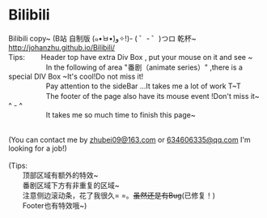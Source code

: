 # Bilibili
Bilibili copy~ (B站   自制版   (๑•̀ㅂ•́)و✧!)- ( ゜- ゜)つロ 乾杯~ </br>
http://johanzhu.github.io/Bilibili/</br>
Tips:
　　Header top have extra Div Box , put your mouse on it and see ~</br>
　　　
　　In the following of area "番剧（animate series）" ,there is a special DIV Box ~It's cool!Do not miss it!</br>
　　　
　　Pay attention to the sideBar ...It takes me a lot of work T~T</br>
　　　
　　The footer of the page also have its mouse event !Don't miss it~ ^ - ^</br>
　　　
　　It takes me so much time  to finish this page~</br></br>

(You can contact me by zhubei09@163.com or 634606335@qq.com I'm looking for a job!)</br></br>
(Tips:</br>
　　顶部区域有额外的特效~</br>
　　番剧区域下方有非重复的区域~</br>
　　注意侧边滚动条，花了我很久= =。<strike>虽然还是有Bug</strike>(已修复！)</br>
　　Footer也有特效哦~)</br>

